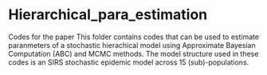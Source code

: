 # Hierarchical_para_estimation
 Codes for the paper
 This folder contains codes that can be used to estimate paranmeters of a stochastic hierachical model using Approximate Bayesian Computation (ABC) and MCMC methods. 
 The model structure used in these codes is an SIRS stochastic epidemic model across 15 (sub)-populations. 
